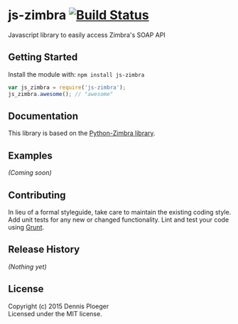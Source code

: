 # js-zimbra [![Build Status](https://secure.travis-ci.org/dennis.ploeger/js-zimbra.png?branch=master)](http://travis-ci.org/dennis.ploeger/js-zimbra)

Javascript library to easily access Zimbra's SOAP API

## Getting Started
Install the module with: `npm install js-zimbra`

```javascript
var js_zimbra = require('js-zimbra');
js_zimbra.awesome(); // "awesome"
```

## Documentation

This library is based on the 
[Python-Zimbra library](https://github.com/Zimbra-Community/python-zimbra).

## Examples
_(Coming soon)_

## Contributing
In lieu of a formal styleguide, take care to maintain the existing coding style. Add unit tests for any new or changed functionality. Lint and test your code using [Grunt](http://gruntjs.com/).

## Release History
_(Nothing yet)_

## License
Copyright (c) 2015 Dennis Ploeger  
Licensed under the MIT license.
